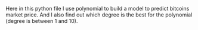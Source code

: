 Here in this python file I use polynomial to build a model to predict bitcoins market price. And I also find out which degree is the best for the polynomial (degree is between 1 and 10).
